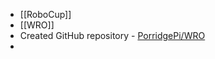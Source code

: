 - [[RoboCup]]
- [[WRO]]
- Created GitHub repository - [PorridgePi/WRO](https://github.com/PorridgePi/WRO)
- 